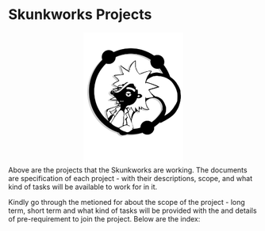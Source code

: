 # Skunkworks Projects
<center>
  <img src="Images/Rikskunk2_Trans.png" width="200"/>
</center>
Above are the projects that the Skunkworks are working. The documents are specification of each project - with their descriptions, scope, and what kind of tasks will be available to work for in it. 

Kindly go through the metioned for about the scope of the project - long term, short term and what kind of tasks will be provided with the and details of pre-requirement to join the project. Below are the index:


